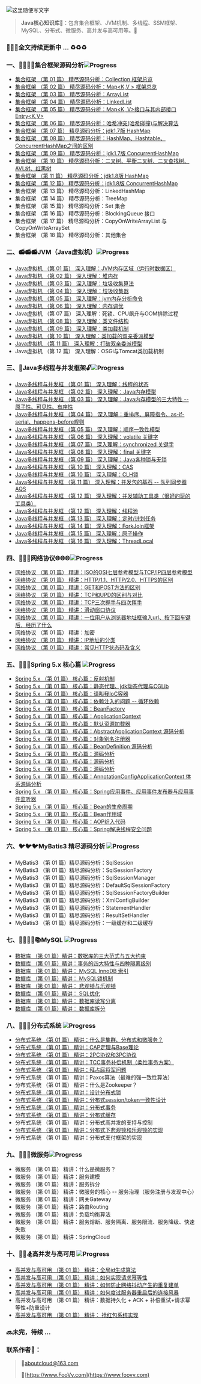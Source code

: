 ![这里随便写文字](http://pgq1yfr0p.bkt.clouddn.com/image/logo/1001.jpg)

> **Java核心知识库**:school_satchel:：包含集合框架、JVM机制、多线程、SSM框架、MySQL、分布式、微服务、高并发与高可用等。:bookmark:

### :lollipop::lollipop::lollipop:全文持续更新中 ... :recycle::recycle::recycle:

### 一、:bullettrain_side::railway_car::railway_car::railway_car:集合框架源码分析![Progress](http://progressed.io/bar/61)
* [集合框架 （第 01 篇） 精尽源码分析：Collection<E> 框架总览](https://github.com/about-cloud/JavaCore/blob/master/resource/markdown/collection/JavaCollections.md)
* [集合框架 （第 02 篇） 精尽源码分析：Map<K,V > 框架总览](https://github.com/about-cloud/JavaCore/blob/master/resource/markdown/collection/JavaMaps.md)
* [集合框架 （第 03 篇） 精尽源码分析：ArrayList](https://github.com/about-cloud/JavaCore/blob/master/resource/markdown/collection/ArrayList.md)
* [集合框架 （第 04 篇） 精尽源码分析：LinkedList](https://github.com/about-cloud/JavaCore/blob/master/resource/markdown/collection/LinkedList.md)
* [集合框架 （第 05 篇） 精尽源码分析：Map<K, V>接口与其内部接口Entry<K,V>](https://github.com/about-cloud/JavaCore/blob/master/resource/markdown/collection/Map.Entry1.7v.md)
* [集合框架 （第 06 篇） 精尽源码分析：哈希冲突(哈希碰撞)与解决算法](https://github.com/about-cloud/JavaCore/blob/master/resource/markdown/collection/HashConflictsAndResolve.md)
* [集合框架 （第 07 篇） 精尽源码分析：jdk1.7版 HashMap](https://github.com/about-cloud/JavaCore/blob/master/resource/markdown/collection/HashMap1.7v.md)
* [集合框架 （第 08 篇） 精尽源码分析：HashMap、Hashtable、ConcurrentHashMap之间的区别](https://github.com/about-cloud/JavaCore/blob/master/resource/markdown/collection/HashMapHashtableConcurrentHashMap.md)
* [集合框架 （第 09 篇） 精尽源码分析：jdk1.7版 ConcurrentHashMap](https://github.com/about-cloud/JavaCore/blob/master/resource/markdown/collection/ConcurrentHashMap1.7v.md)
* [集合框架 （第 10 篇） 精尽源码分析：二叉树、平衡二叉树、二叉查找树、AVL树、红黑树](https://github.com/about-cloud/JavaCore/blob/master/resource/markdown/collection/BinaryTrees.md)
* [集合框架 （第 11 篇） 精尽源码分析：jdk1.8版 HashMap](https://github.com/about-cloud/JavaCore/blob/master/resource/markdown/collection/HashMap1.8v.md)
* [集合框架 （第 12 篇） 精尽源码分析：jdk1.8版 ConcurrentHashMap](ttps://github.com/about-cloud/JavaCore/blob/master/resource/markdown/collection/ConcurrentHashMap1.8v.md)
* 集合框架 （第 13 篇） 精尽源码分析：LinkedHashMap
* 集合框架 （第 14 篇） 精尽源码分析：TreeMap
* 集合框架 （第 15 篇） 精尽源码分析：Set<E> 集合
* 集合框架 （第 16 篇） 精尽源码分析：BlockingQueue 接口
* 集合框架 （第 17 篇） 精尽源码分析：CopyOnWriteArrayList 与 CopyOnWriteArraySet
* 集合框架 （第 18 篇） 精尽源码分析：其他集合


### 二、:radio::radio::radio:JVM（Java虚拟机）![Progress](http://progressed.io/bar/41)
* [Java虚拟机 （第 01 篇） 深入理解：JVM内存区域（运行时数据区）]()
* [Java虚拟机 （第 02 篇） 深入理解：堆内存]()
* [Java虚拟机 （第 03 篇） 深入理解：垃圾收集算法]()
* [Java虚拟机 （第 04 篇） 深入理解：垃圾收集器]()
* [Java虚拟机 （第 05 篇） 深入理解：jvm内存分析命令]()
* [Java虚拟机 （第 06 篇） 深入理解：内存调优]()
* Java虚拟机 （第 07 篇） 深入理解：死锁、CPU飙升与OOM排除过程
* [Java虚拟机 （第 08 篇） 深入理解：类文件结构]()
* [Java虚拟机 （第 09 篇） 深入理解：类加载机制]()
* [Java虚拟机 （第 10 篇） 深入理解：类加载的双亲委派模型]()
* [Java虚拟机 （第 11 篇） 深入理解：打破双亲委派模型]()
* Java虚拟机 （第 12 篇） 深入理解：OSGi与Tomcat类加载机制


### 三、:closed_lock_with_key:Java多线程与并发框架:unlock:![Progress](http://progressed.io/bar/35)   
* [Java多线程与并发框 （第 01 篇） 深入理解：线程的状态]()
* [Java多线程与并发框 （第 02 篇） 深入理解：Java内存模型]()
* [Java多线程与并发框 （第 03 篇） 深入理解：Java内存模型的三大特性 -- 原子性、可见性、有序性]()
* [Java多线程与并发框 （第 04 篇） 深入理解：重排序、屏障指令、as-if-serial、happens-before规则]()
* [Java多线程与并发框 （第 05 篇） 深入理解：顺序一致性模型]()
* [Java多线程与并发框 （第 06 篇） 深入理解：volatile 关键字]()
* [Java多线程与并发框 （第 07 篇） 深入理解：synchronized 关键字]()
* [Java多线程与并发框 （第 08 篇） 深入理解：final 关键字]()
* [Java多线程与并发框 （第 09 篇） 深入理解：Java各种锁与无锁]()
* [Java多线程与并发框 （第 10 篇） 深入理解：CAS]()
* [Java多线程与并发框 （第 10 篇） 深入理解：CLH锁]()
* [Java多线程与并发框 （第 11 篇） 深入理解：并发包的基石 -- 队列同步器 AQS]()
* [Java多线程与并发框 （第 12 篇） 深入理解：并发辅助工具类（很好的玩的工具类）]()
* [Java多线程与并发框 （第 12 篇） 深入理解：线程池]()
* [Java多线程与并发框 （第 13 篇） 深入理解：定时/计划任务]()
* [Java多线程与并发框 （第 14 篇） 深入理解：ForkJoin框架]()
* [Java多线程与并发框 （第 15 篇） 深入理解：原子操作]()
* [Java多线程与并发框 （第 16 篇） 深入理解：ThreadLocal]()


### 四、:satellite::satellite::satellite:网络协议:globe_with_meridians::globe_with_meridians::globe_with_meridians:![Progress](http://progressed.io/bar/0)
* [网络协议 （第 01 篇） 精讲：ISO的OSI七层参考模型与TCP/IP四层参考模型]()
* [网络协议 （第 01 篇） 精讲：HTTP/1.1、HTTP/2.0、HTTPS的区别]()
* [网络协议 （第 01 篇） 精讲：GET和POST方法的区别]()
* [网络协议 （第 01 篇） 精讲：TCP和UPD的区别与对比]()
* [网络协议 （第 01 篇） 精讲：TCP三次握手与四次挥手]()
* [网络协议 （第 01 篇） 精讲：滑动窗口协议]()
* [网络协议 （第 01 篇） 精讲：一位用户从浏览器地址框输入url、按下回车键后，经历了什么]()
* 网络协议 （第 01 篇） 精讲：加密
* [网络协议 （第 01 篇） 精讲：IP地址的分类]()
* [网络协议 （第 01 篇） 精讲：常见HTTP状态码及含义]()


### 五、:leaves::four_leaf_clover::fountain:Spring 5.x 核心篇 ![Progress](http://progressed.io/bar/0)
* [Spring 5.x （第 01 篇） 核心篇：反射机制]()
* [Spring 5.x （第 01 篇） 核心篇：静态代理、jdk动态代理与CGLib]()
* [Spring 5.x （第 01 篇） 核心篇：请叫我IoC容器]()
* [Spring 5.x （第 01 篇） 核心篇：依赖注入的问题 -- 循环依赖]()
* [Spring 5.x （第 01 篇） 核心篇：BeanFactory]()
* [Spring 5.x （第 01 篇） 核心篇：ApplicationContext]()
* [Spring 5.x （第 01 篇） 核心篇：默认资源加载器]()
* [Spring 5.x （第 01 篇） 核心篇：AbstractApplicationContext 源码分析]()
* [Spring 5.x （第 01 篇） 核心篇：对象别名注册器]()
* [Spring 5.x （第 01 篇） 核心篇：BeanDefinition 源码分析]()
* [Spring 5.x （第 01 篇） 核心篇：源码分析]()
* [Spring 5.x （第 01 篇） 核心篇：源码分析]()
* [Spring 5.x （第 01 篇） 核心篇：源码分析]()
* [Spring 5.x （第 01 篇） 核心篇：AnnotationConfigApplicationContext 体系源码分析]()
* [Spring 5.x （第 01 篇） 核心篇：Spring应用事件、应用事件发布器与应用事件监听器]()
* [Spring 5.x （第 01 篇） 核心篇：Bean的生命周期]()
* [Spring 5.x （第 01 篇） 核心篇：Bean作用域]()
* [Spring 5.x （第 01 篇） 核心篇：AOP织入代码]()
* [Spring 5.x （第 01 篇） 核心篇：Spring解决线程安全问题]()


### 六、:bird::bird::bird:MyBatis3 精尽源码分析 ![Progress](http://progressed.io/bar/0)
* MyBatis3 （第 01 篇）精尽源码分析：SqlSession
* MyBatis3 （第 01 篇）精尽源码分析：SqlSessionFactory
* MyBatis3 （第 01 篇）精尽源码分析：SqlSessionManager
* MyBatis3 （第 01 篇）精尽源码分析：DefaultSqlSessionFactory
* MyBatis3 （第 01 篇）精尽源码分析：SqlSessionFactoryBuilder
* MyBatis3 （第 01 篇）精尽源码分析：XmlConfigBuilder
* MyBatis3 （第 01 篇）精尽源码分析：StatementHandler
* MyBatis3 （第 01 篇）精尽源码分析：ResultSetHandler
* MyBatis3 （第 01 篇）精尽源码分析：一级缓存和二级缓存


### 七、:closed_book::green_book::blue_book::notebook_with_decorative_cover::books:MySQL ![Progress](http://progressed.io/bar/0)
* [数据库 （第 01 篇）精讲：数据库的三大范式与五大约束]()
* [数据库 （第 01 篇）精讲：事务的四大特性与四种隔离级别]()
* [数据库 （第 01 篇）精讲： MySQL InnoDB 索引]()
* [数据库 （第 01 篇）精讲： MySQL锁机制]()
* [数据库 （第 01 篇）精讲： 悲观锁与乐观锁]()
* [数据库 （第 01 篇）精讲： SQL优化]()
* [数据库 （第 01 篇）精讲： 数据库读写分离]()
* [数据库 （第 01 篇）精讲： 数据库拆分]()


### 八、:telescope::tokyo_tower::satellite:分布式系统 ![Progress](http://progressed.io/bar/0)
* [分布式系统 （第 01 篇） 精讲：什么是集群、分布式和微服务？]()
* [分布式系统 （第 01 篇） 精讲：CAP定理与Base理论]()
* [分布式系统 （第 01 篇） 精讲：2PC协议和3PC协议]()
* [分布式系统 （第 01 篇） 精讲：TCC事务补偿机制（柔性事务方案）]()
* [分布式系统 （第 01 篇） 精讲：拜占庭将军问题]()
* 分布式系统 （第 01 篇） 精讲：Paxos算法（最难的强一致性算法）
* 分布式系统 （第 01 篇） 精讲：什么是Zookeeper？
* [分布式系统 （第 01 篇） 精讲：设计分布式锁]()
* [分布式系统 （第 01 篇） 精讲：分布式session/token一致性设计]()
* [分布式系统 （第 01 篇） 精讲：分布式事务]()
* [分布式系统 （第 01 篇） 精讲：分布式缓存]()
* 分布式系统 （第 01 篇） 精讲：分布式高并发的支持与控制
* [分布式系统 （第 01 篇） 精讲：分布式下悲观锁和乐观锁的实现]()
* 分布式系统 （第 01 篇） 精讲：分布式支付框架的实现


### 九、:microscope::microscope::microscope:微服务![Progress](http://progressed.io/bar/0)
* 微服务 （第 01 篇） 精讲：什么是微服务？
* 微服务 （第 01 篇） 精讲：服务建模
* 微服务 （第 01 篇） 精讲：服务拆分
* 微服务 （第 01 篇） 精讲：微服务的核心 -- 服务治理（服务注册与发现中心）
* 微服务 （第 01 篇） 精讲：网关Gateway
* 微服务 （第 01 篇） 精讲：路由Routing
* 微服务 （第 01 篇） 精讲：负载均衡算法
* 微服务 （第 01 篇） 精讲：服务熔断、服务隔离、服务限流、服务降级、快速失败
* 微服务 （第 01 篇） 精讲：SpringCloud


### 十、:bicyclist::horse_racing::snowboarder:高并发与高可用 ![Progress](http://progressed.io/bar/0)
* [高并发与高可用 （第 01 篇） 精讲：全局id生成算法]()
* [高并发与高可用 （第 01 篇） 精讲：如何实现请求幂等性]()
* [高并发与高可用 （第 01 篇） 精讲：如何防止网络抖动产生的重复建单]()
* [高并发与高可用 （第 01 篇） 精讲：如何度过服务器重启后的连接风暴]()
* 高并发与高可用 （第 01 篇） 精讲：数据持久化 + ACK + 补偿重试+请求幂等性+防重设计
* [高并发与高可用 （第 01 篇） 精讲： 抢红包系统实现]()

### :soon:未完，待续  ...

### 联系作者:flags:：

> :postbox:aboutcloud@163.com
>
> :dizzy:[https://www.FooVv.com](https://www.foovv.com)